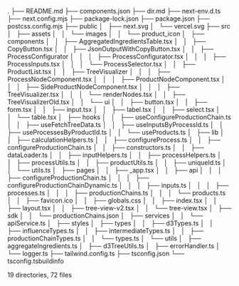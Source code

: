 .
├── README.md
├── components.json
├── dir.md
├── next-env.d.ts
├── next.config.mjs
├── package-lock.json
├── package.json
├── postcss.config.mjs
├── public
│   ├── next.svg
│   └── vercel.svg
├── src
│   ├── assets
│   │   └── images
│   │       └── product_icon
│   ├── components
│   │   ├── AggregatedIngredientsTable.tsx
│   │   ├── CopyButton.tsx
│   │   ├── JsonOutputWithCopyButton.tsx
│   │   ├── ProcessConfigurator
│   │   │   ├── ProcessConfigurator.tsx
│   │   │   ├── ProcessInputs.tsx
│   │   │   └── ProcessSelector.tsx
│   │   ├── ProductList.tsx
│   │   ├── TreeVisualizer
│   │   │   ├── ProcessNodeComponent.tsx
│   │   │   ├── ProductNodeComponent.tsx
│   │   │   ├── SideProductNodeComponent.tsx
│   │   │   ├── TreeVisualizer.tsx
│   │   │   └── renderNodes.tsx
│   │   ├── TreeVisualizerOld.tsx
│   │   └── ui
│   │       ├── button.tsx
│   │       ├── form.tsx
│   │       ├── input.tsx
│   │       ├── label.tsx
│   │       ├── select.tsx
│   │       └── table.tsx
│   ├── hooks
│   │   ├── useConfigureProductionChain.ts
│   │   ├── useFetchTreeData.ts
│   │   ├── useInputsByProcessId.ts
│   │   ├── useProcessesByProductId.ts
│   │   └── useProducts.ts
│   ├── lib
│   │   ├── calculationHelpers.ts
│   │   ├── configureProcess.ts
│   │   ├── configureProductionChain.ts
│   │   ├── constructors.ts
│   │   ├── dataLoader.ts
│   │   ├── inputHelpers.ts
│   │   ├── processHelpers.ts
│   │   ├── processUtils.ts
│   │   ├── productUtils.ts
│   │   ├── uniqueId.ts
│   │   └── utils.ts
│   ├── pages
│   │   ├── _app.tsx
│   │   ├── api
│   │   │   ├── configureProductionChain.ts
│   │   │   ├── configureProductionChainDynamic.ts
│   │   │   ├── inputs.ts
│   │   │   ├── processes.ts
│   │   │   ├── productionChains.ts
│   │   │   └── products.ts
│   │   ├── favicon.ico
│   │   ├── globals.css
│   │   ├── index.tsx
│   │   ├── layout.tsx
│   │   ├── tree-view-v2.tsx
│   │   └── tree-view.tsx
│   ├── sdk
│   │   └── productionChains.json
│   ├── services
│   │   └── apiService.ts
│   ├── styles
│   ├── types
│   │   ├── d3Types.ts
│   │   ├── influenceTypes.ts
│   │   ├── intermediateTypes.ts
│   │   ├── productionChainTypes.ts
│   │   └── types.ts
│   └── utils
│       ├── aggregateIngredients.ts
│       ├── d3TreeUtils.ts
│       ├── errorHandler.ts
│       └── logger.ts
├── tailwind.config.ts
├── tsconfig.json
└── tsconfig.tsbuildinfo

19 directories, 72 files
